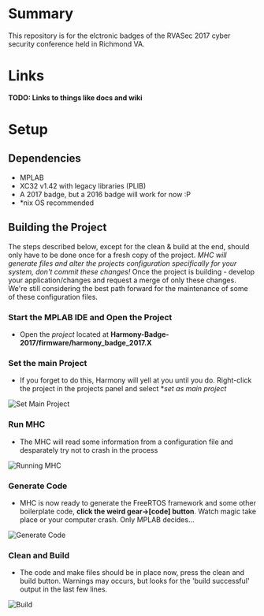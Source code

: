 # Summary
This repository is for the elctronic badges of the RVASec 2017 cyber security conference held in Richmond VA.

# Links
**TODO: Links to things like docs and wiki**


# Setup
## Dependencies
* MPLAB
* XC32 v1.42 with legacy libraries (PLIB)
* A 2017 badge, but a 2016 badge will work for now :P
* \*nix OS recommended

## Building the Project
The steps described below, except for the clean & build at the end, should only have to be done once for a fresh copy of the project. *MHC will generate files and alter the projects configuration specifically for your system, don't commit these changes!* Once the project is building - develop your application/changes and request a merge of only these changes. We're still considering the best path forward for the maintenance of some of these configuration files.

### Start the MPLAB IDE and Open the Project
* Open the _project_ located at **Harmony-Badge-2017/firmware/harmony\_badge\_2017.X**

### Set the main Project
* If you forget to do this, Harmony will yell at you until you do. Right-click the project in the projects panel and select **set as main project*

![Set Main Project](http://i.imgur.com/z6A07rk.png)

### Run MHC
* The MHC will read some information from a configuration file and desparately try not to crash in the process

![Running MHC](http://i.imgur.com/t8UXVoA.png)

### Generate Code
* MHC is now ready to generate the FreeRTOS framework and some other boilerplate code, **click the weird gear->[code] button**. Watch magic take place or your computer crash. Only MPLAB decides...

![Generate Code](http://i.imgur.com/YxWV2Ib.png)



### Clean and Build
* The code and make files should be in place now, press the clean and build button. Warnings may occurs, but looks for the 'build successful' output in the last few lines.

![Build](http://i.imgur.com/XPyTwEs.png)



